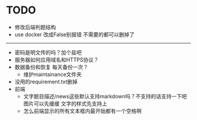 # TODO

- 修改后端判题结构
- use docker 改成False别报错 不需要的都可以删掉了

---

- 密码是明文传的吗？加个盐吧
- 服务器如何应用域名和HTTPS协议？
- 数据备份和恢复 每天备份一次？
    - 维护maintainance文件夹
- 没用的requirement.txt删掉
- 前端
    - 文字题目描述/news这些默认支持markdown吗？不支持的话支持一下吧 图片可以先缓缓 文字的样式先支持上
    - 怎么前端显示的所有文本框内最开始都有一个空格啊

